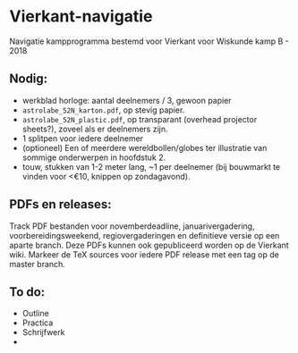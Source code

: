# Vierkant-navigatie
Navigatie kampprogramma bestemd voor Vierkant voor Wiskunde kamp B - 2018

## Nodig:
- werkblad horloge: aantal deelnemers / 3, gewoon papier
- `astrolabe_52N_karton.pdf`, op stevig papier.
- `astrolabe_52N_plastic.pdf`, op transparant (overhead projector sheets?), zoveel als er deelnemers zijn.
- 1 splitpen voor iedere deelnemer
- (optioneel) Een of meerdere wereldbollen/globes ter illustratie van sommige onderwerpen in hoofdstuk 2.
- touw, stukken van 1-2 meter lang, ~1 per deelnemer (bij bouwmarkt te vinden voor <€10, knippen op zondagavond).

## PDFs en releases:
Track PDF bestanden voor novemberdeadline, januarivergadering, voorbereidingsweekend, regiovergaderingen en definitieve versie op een aparte branch. Deze PDFs kunnen ook gepubliceerd worden op de Vierkant wiki. Markeer de TeX sources voor iedere PDF release met een tag op de master branch.

## To do:
- Outline
- Practica
- Schrijfwerk
-

